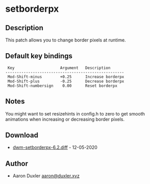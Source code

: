 setborderpx
===========

Description
-----------

This patch allows you to change border pixels at runtime.

Default key bindings
--------------------
	 Key                    Argument   Description
	----------------------------------------------------
	 Mod-Shift-minus        +0.25      Increase borderpx
	 Mod-Shift-plus         -0.25      Decrease borderpx
	 Mod-Shift-numbersign    0.00      Reset borderpx

Notes
-----
You might want to set resizehints in config.h to zero to get smooth animations 
when increasing or decreasing border pixels.

Download
--------
* [dwm-setborderpx-6.2.diff](dwm-setborderpx-6.2.diff) - 12-05-2020

Author
------
* Aaron Duxler <aaron@duxler.xyz>

